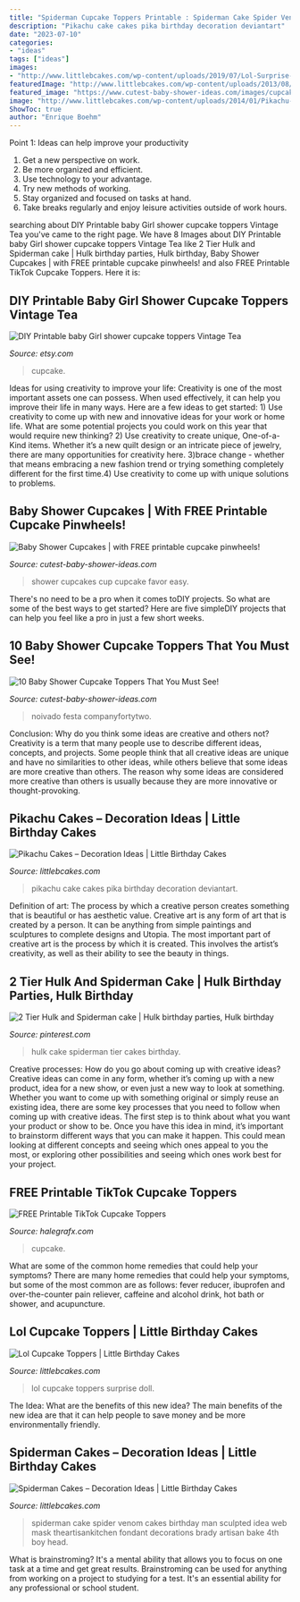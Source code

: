```yaml
---
title: "Spiderman Cupcake Toppers Printable : Spiderman Cake Spider Venom Cakes Birthday Man Sculpted Idea Web Mask Theartisankitchen Fondant Decorations Brady Artisan Bake 4th Boy Head"
description: "Pikachu cake cakes pika birthday decoration deviantart"
date: "2023-07-10"
categories:
- "ideas"
tags: ["ideas"]
images:
- "http://www.littlebcakes.com/wp-content/uploads/2019/07/Lol-Surprise-Doll-Cupcake-Toppers.jpg"
featuredImage: "http://www.littlebcakes.com/wp-content/uploads/2013/08/Black-Spiderman-Cake.jpg"
featured_image: "https://www.cutest-baby-shower-ideas.com/images/cupcaketoppersbaby.jpg"
image: "http://www.littlebcakes.com/wp-content/uploads/2014/01/Pikachu-Cake-Pictures.jpg"
ShowToc: true
author: "Enrique Boehm"
---
```



Point 1: Ideas can help improve your productivity
1. Get a new perspective on work.
2. Be more organized and efficient.
3. Use technology to your advantage.
4. Try new methods of working.
5. Stay organized and focused on tasks at hand.
6. Take breaks regularly and enjoy leisure activities outside of work hours.

	

		
searching about DIY Printable baby Girl shower cupcake toppers Vintage Tea you've came to the right page. We have 8 Images about DIY Printable baby Girl shower cupcake toppers Vintage Tea like 2 Tier Hulk and Spiderman cake | Hulk birthday parties, Hulk birthday, Baby Shower Cupcakes | with FREE printable cupcake pinwheels! and also FREE Printable TikTok Cupcake Toppers. Here it is:
		
    
## DIY Printable Baby Girl Shower Cupcake Toppers Vintage Tea

<img loading=lazy src="https://img.etsystatic.com/il/3c169e/436499234/il_570xN.436499234_oqua.jpg" onerror="this.onerror=null;this.src='https://tse2.mm.bing.net/th?id=OIP.b7_YyizbKGL0cwfhjjpRBwHaKf&amp;pid=15.1';" alt="DIY Printable baby Girl shower cupcake toppers Vintage Tea">

_Source: etsy.com_

>cupcake. 

	

Ideas for using creativity to improve your life:
Creativity is one of the most important assets one can possess. When used effectively, it can help you improve their life in many ways. Here are a few ideas to get started: 1) Use creativity to come up with new and innovative ideas for your work or home life. What are some potential projects you could work on this year that would require new thinking? 2) Use creativity to create unique, One-of-a-Kind items. Whether it’s a new quilt design or an intricate piece of jewelry, there are many opportunities for creativity here. 3)brace change - whether that means embracing a new fashion trend or trying something completely different for the first time.4) Use creativity to come up with unique solutions to problems.

    
## Baby Shower Cupcakes | With FREE Printable Cupcake Pinwheels!

<img loading=lazy src="https://www.cutest-baby-shower-ideas.com/images/pinkcupcakeincup.jpg" onerror="this.onerror=null;this.src='https://tse1.mm.bing.net/th?id=OIP.-Py8he8CMcUwlGE5ickAWQHaJ4&amp;pid=15.1';" alt="Baby Shower Cupcakes | with FREE printable cupcake pinwheels!">

_Source: cutest-baby-shower-ideas.com_

>shower cupcakes cup cupcake favor easy. 

	

There's no need to be a pro when it comes toDIY projects. So what are some of the best ways to get started? Here are five simpleDIY projects that can help you feel like a pro in just a few short weeks.

    
## 10 Baby Shower Cupcake Toppers That You Must See!

<img loading=lazy src="https://www.cutest-baby-shower-ideas.com/images/cupcaketoppersbaby.jpg" onerror="this.onerror=null;this.src='https://tse1.mm.bing.net/th?id=OIP.kII-xAZnn-S-YKJxEqoeZwHaLH&amp;pid=15.1';" alt="10 Baby Shower Cupcake Toppers That You Must See!">

_Source: cutest-baby-shower-ideas.com_

>noivado festa companyfortytwo. 

	

Conclusion: Why do you think some ideas are creative and others not?
Creativity is a term that many people use to describe different ideas, concepts, and projects. Some people think that all creative ideas are unique and have no similarities to other ideas, while others believe that some ideas are more creative than others. The reason why some ideas are considered more creative than others is usually because they are more innovative or thought-provoking.

    
## Pikachu Cakes – Decoration Ideas | Little Birthday Cakes

<img loading=lazy src="http://www.littlebcakes.com/wp-content/uploads/2014/01/Pikachu-Cake-Pictures.jpg" onerror="this.onerror=null;this.src='https://tse1.mm.bing.net/th?id=OIP.BLFWzM_7Ixtzs1jceFknXgHaIA&amp;pid=15.1';" alt="Pikachu Cakes – Decoration Ideas | Little Birthday Cakes">

_Source: littlebcakes.com_

>pikachu cake cakes pika birthday decoration deviantart. 

	

Definition of art: The process by which a creative person creates something that is beautiful or has aesthetic value.
Creative art is any form of art that is created by a person. It can be anything from simple paintings and sculptures to complete designs and Utopia. The most important part of creative art is the process by which it is created. This involves the artist’s creativity, as well as their ability to see the beauty in things.

    
## 2 Tier Hulk And Spiderman Cake | Hulk Birthday Parties, Hulk Birthday

<img loading=lazy src="https://i.pinimg.com/736x/17/fb/d4/17fbd41eba14f515e94f7c608b18fb60--hulk-cake-spiderman.jpg" onerror="this.onerror=null;this.src='https://tse2.mm.bing.net/th?id=OIP.q7VBZp-5MlMUQkQGLZ0IKwHaJ-&amp;pid=15.1';" alt="2 Tier Hulk and Spiderman cake | Hulk birthday parties, Hulk birthday">

_Source: pinterest.com_

>hulk cake spiderman tier cakes birthday. 

	

Creative processes: How do you go about coming up with creative ideas?
Creative ideas can come in any form, whether it’s coming up with a new product, idea for a new show, or even just a new way to look at something. Whether you want to come up with something original or simply reuse an existing idea, there are some key processes that you need to follow when coming up with creative ideas. 
The first step is to think about what you want your product or show to be. Once you have this idea in mind, it’s important to brainstorm different ways that you can make it happen. This could mean looking at different concepts and seeing which ones appeal to you the most, or exploring other possibilities and seeing which ones work best for your project.

    
## FREE Printable TikTok Cupcake Toppers

<img loading=lazy src="https://halegrafx.com/wp-content/uploads/2021/08/free-tiktok-cupcake-toppers.jpg?491598" onerror="this.onerror=null;this.src='https://tse1.mm.bing.net/th?id=OIP.0GtJOx7Hr2_3r-pcU1aPdgHaKN&amp;pid=15.1';" alt="FREE Printable TikTok Cupcake Toppers">

_Source: halegrafx.com_

>cupcake. 

	

What are some of the common home remedies that could help your symptoms?
There are many home remedies that could help your symptoms, but some of the most common are as follows: fever reducer, ibuprofen and over-the-counter pain reliever, caffeine and alcohol drink, hot bath or shower, and acupuncture.

    
## Lol Cupcake Toppers | Little Birthday Cakes

<img loading=lazy src="http://www.littlebcakes.com/wp-content/uploads/2019/07/Lol-Surprise-Doll-Cupcake-Toppers.jpg" onerror="this.onerror=null;this.src='https://tse1.mm.bing.net/th?id=OIP.jIur04pml6z_3A6uoxBMbgHaFj&amp;pid=15.1';" alt="Lol Cupcake Toppers | Little Birthday Cakes">

_Source: littlebcakes.com_

>lol cupcake toppers surprise doll. 

	

The Idea: What are the benefits of this new idea?
The main benefits of the new idea are that it can help people to save money and be more environmentally friendly.

    
## Spiderman Cakes – Decoration Ideas | Little Birthday Cakes

<img loading=lazy src="http://www.littlebcakes.com/wp-content/uploads/2013/08/Black-Spiderman-Cake.jpg" onerror="this.onerror=null;this.src='https://tse3.mm.bing.net/th?id=OIP.R_lACbncJGtlykccyU3tDAHaJ4&amp;pid=15.1';" alt="Spiderman Cakes – Decoration Ideas | Little Birthday Cakes">

_Source: littlebcakes.com_

>spiderman cake spider venom cakes birthday man sculpted idea web mask theartisankitchen fondant decorations brady artisan bake 4th boy head. 

	

What is brainstroming? It's a mental ability that allows you to focus on one task at a time and get great results. Brainstroming can be used for anything from working on a project to studying for a test. It's an essential ability for any professional or school student.

